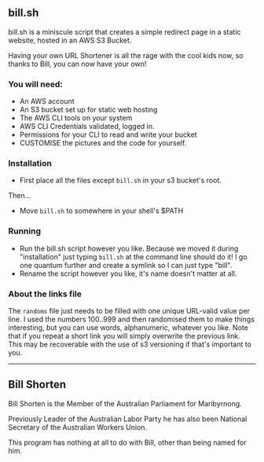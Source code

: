## bill.sh
bill.sh is a miniscule script that creates a simple redirect page in a static website, hosted in an AWS S3 Bucket.

Having your own URL Shortener is all the rage with the cool kids now, so thanks to Bill, you can now have your own!

### You will need:
* An AWS account
* An S3 bucket set up for static web hosting
* The AWS CLI tools on your system
* AWS CLI Credentials validated, logged in.
* Permissions for your CLI to read and write your bucket
* CUSTOMISE the pictures and the code for yourself.

### Installation
* First place all the files except `bill.sh` in your s3 bucket's root.

Then...

* Move `bill.sh` to somewhere in your shell's $PATH

### Running
* Run the bill.sh script however you like.  Because we moved it during "installation" just typing `bill.sh` at the command line should do it!  I go one quantum further and create a symlink so I can just type "bill".
* Rename the script however you like, it's name doesn't matter at all.

### About the links file

The `randoms` file just needs to be filled with one unique URL-valid value per line.  I used the numbers 100..999 and then randomised them to make things interesting, but you can use words, alphanumeric, whatever you like.  Note that if you repeat a short link you will simply overwrite the previous link.  This may be recoverable with the use of s3 versioning if that's important to you.

***

## Bill Shorten
Bill Shorten is the Member of the Australian Parliament for Maribyrnong.  

Previously Leader of the Australian Labor Party he has also been National Secretary of the Australian Workers Union.

This program has nothing at all to do with Bill, other than being named for him.

